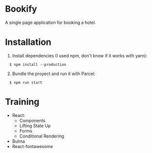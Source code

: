 # Bookify

A single page application for booking a hotel.

# Installation

1. Install dependencies (I used npm, don't know if it works with yarn):
```
  $ npm install --production
```
2. Bundle the proyect and run it with Parcel:
```
  $ npm run start
```

# Training

- React:
  - Components 
  - Lifting State Up
  - Forms
  - Conditional Rendering
- Bulma
- React-fontawesome
